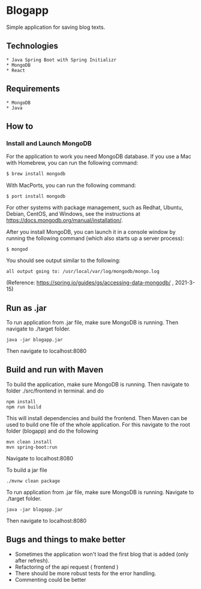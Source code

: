 # Blogapp
Simple application for saving blog texts.

## Technologies

    * Java Spring Boot with Spring Initializr
    * MongoDB
    * React

## Requirements
    * MongoDB
    * Java

## How to

### Install and Launch MongoDB
For the application to work you need MongoDB database.
If you use a Mac with Homebrew, you can run the following command:
```bash
$ brew install mongodb
```
With MacPorts, you can run the following command:
```
$ port install mongodb
```
For other systems with package management, such as Redhat, Ubuntu, Debian, CentOS, and Windows, see the instructions at https://docs.mongodb.org/manual/installation/.

After you install MongoDB, you can launch it in a console window by running the following command (which also starts up a server process):

```
$ mongod
```
You should see output similar to the following:

```
all output going to: /usr/local/var/log/mongodb/mongo.log
```


(Reference: https://spring.io/guides/gs/accessing-data-mongodb/ , 2021-3-15)



## Run as .jar
To run application from .jar file, make sure  MongoDB is running. Then navigate to ./target folder.

	java -jar blogapp.jar
		
Then navigate to localhost:8080

## Build and run with Maven
To build the application, make sure  MongoDB is running. Then navigate to folder ./src/frontend in terminal.
and do

```
npm install
npm run build
```
This will install dependencies and build the frontend.
Then Maven can be used to build one file of the whole application.
For this navigate to the root folder (blogapp) and do the following

```
mvn clean install
mvn spring-boot:run
```
Navigate to localhost:8080

To build a jar file

```
./mvnw clean package
```

To run application from .jar file, make sure  MongoDB is running. Navigate to ./target folder.

	java -jar blogapp.jar
		
Then navigate to localhost:8080

## Bugs and things to make better

* Sometimes the application won't load the first blog that is added (only after refresh).
* Refactoring of the api request ( frontend )
* There should be more robust tests for the error handling.
* Commenting could be better


